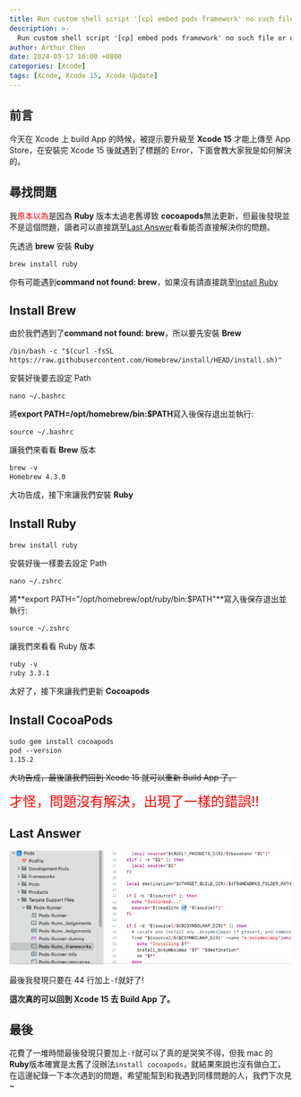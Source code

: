```yaml
---
title: Run custom shell script '[cp] embed pods framework' no such file or directory
description: >-
  Run custom shell script '[cp] embed pods framework' no such file or directory | Xcode update Error | Xcode 15 Error
author: Arthur Chen
date: 2024-05-17 16:00 +0800
categories: [Xcode]
tags: [Xcode, Xcode 15, Xcode Update]
---
```


## 前言

今天在 Xcode 上 build App 的時候，被提示要升級至 **Xcode 15** 才能上傳至 App Store，在安裝完 Xcode 15 後就遇到了標題的 Error，下面會教大家我是如何解決的。

## 尋找問題

我<font color="red">原本以為</font>是因為 **Ruby** 版本太過老舊導致 **cocoapods**無法更新，但最後發現並不是這個問題，讀者可以直接跳至[Last Answer](#last-answer)看看能否直接解決你的問題。

先透過 **brew** 安裝 **Ruby**

```console
brew install ruby
```

你有可能遇到**command not found: brew**，如果沒有請直接跳至[Install Ruby](#install-ruby)

## Install Brew

由於我們遇到了**command not found: brew**，所以要先安裝 **Brew**

```console
/bin/bash -c "$(curl -fsSL https://raw.githubusercontent.com/Homebrew/install/HEAD/install.sh)"
```

安裝好後要去設定 Path

```console
nano ~/.bashrc
```

將**export PATH=/opt/homebrew/bin:$PATH**寫入後保存退出並執行:

```console
source ~/.bashrc
```

讓我們來看看 **Brew** 版本

```console
brew -v
Homebrew 4.3.0
```

大功告成，接下來讓我們安裝 **Ruby**

## Install Ruby

```console
brew install ruby
```

安裝好後一樣要去設定 Path

```console
nano ~/.zshrc
```

將**export PATH="/opt/homebrew/opt/ruby/bin:$PATH"**寫入後保存退出並執行:

```console
source ~/.zshrc
```

讓我們來看看 Ruby 版本

```console
ruby -v
ruby 3.3.1
```

太好了，接下來讓我們更新 **Cocoapods**

## Install CocoaPods

```console
sudo gem install cocoapods
pod --version
1.15.2
```

~~大功告成，最後讓我們回到 Xcode 15 就可以重新 Build App 了。~~

<font size=5 color="red">
才怪，問題沒有解決，出現了一樣的錯誤!!
</font>

## Last Answer

![Alt](assets/img/post-img/xcode-bug.png)

最後我發現只要在 44 行加上`-f`就好了!

**這次真的可以回到 Xcode 15 去 Build App 了。**

## 最後

花費了一堆時間最後發現只要加上`-f`就可以了真的是哭笑不得，但我 mac 的**Ruby**版本確實是太舊了沒辦法`install cocoapods`，就結果來說也沒有做白工，在這邊紀錄一下本次遇到的問題，希望能幫到和我遇到同樣問題的人，我們下次見~
